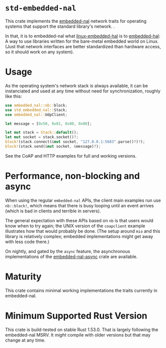 # `std-embedded-nal`

This crate implements the [embedded-nal] network traits for operating systems that support the standard library's network.
.

In that, it is to embedded-nal what [linux-embedded-hal] is to [embedded-hal]:
A way to use libraries written for the bare-metal embedded world on Linux.
(Just that network interfaces are better standardized than hardware access, so it should work on any system).

# Usage

As the operating system's network stack is always available,
it can be instanciated and used at any time without need for synchronization, roughly like this:

```rust
use embedded_nal::nb::block;
use std_embedded_nal::Stack;
use embedded_nal::UdpClient;

let message = [0x50, 0x01, 0x00, 0x00];

let mut stack = Stack::default();
let mut socket = stack.socket()?;
block!(stack.connect(&mut socket, "127.0.0.1:5683".parse()?)?);
block!(stack.send(&mut socket, &message)?);
```

See the CoAP and HTTP examples for full and working versions.

# Performance, non-blocking and async

When using the regular `embedded-nal` APIs,
the client main examples run use `nb::block!`,
which means that there is busy looping until an event arrives
(which is bad in clients and terrible in servers).

The general expectation with these APIs based on `nb` is that
users would know when to try again;
the UNIX version of the `coapclient` example illustrates how that would probably be done.
(The setup around `mio` and this library is relatively complex;
embedded implementations might get away with less code there.)

On nightly, and gated by the `async` feature,
the asynchronous implementations of the [embedded-nal-async] crate are available.

# Maturity

This crate contains minimal working implementations the traits currently in embedded-nal.

# Minimum Supported Rust Version

This crate is build-tested on stable Rust 1.53.0.
That is largely following the embedded-nal MSRV.
It *might* compile with older versions but that may change at any time.

[embedded-nal]: https://crates.io/crates/embedded-nal
[embedded-nal-async]: https://crates.io/crates/embedded-nal-async
[linux-embedded-hal]: https://crates.io/crates/linux-embedded-hal
[embedded-hal]: https://crates.io/crates/embedded-hal
